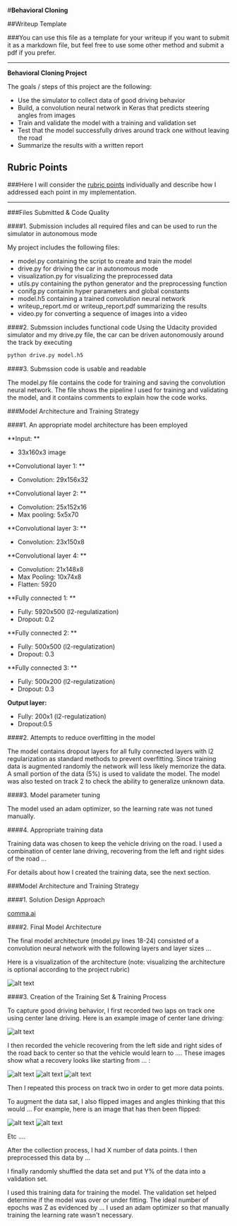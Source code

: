 #**Behavioral Cloning** 

##Writeup Template

###You can use this file as a template for your writeup if you want to submit it as a markdown file, but feel free to use some other method and submit a pdf if you prefer.

---

**Behavioral Cloning Project**

The goals / steps of this project are the following:
* Use the simulator to collect data of good driving behavior
* Build, a convolution neural network in Keras that predicts steering angles from images
* Train and validate the model with a training and validation set
* Test that the model successfully drives around track one without leaving the road
* Summarize the results with a written report


[//]: # (Image References)

[image1]: ./examples/placeholder.png "Model Visualization"
[image2]: ./examples/placeholder.png "Grayscaling"
[image3]: ./examples/placeholder_small.png "Recovery Image"
[image4]: ./examples/placeholder_small.png "Recovery Image"
[image5]: ./examples/placeholder_small.png "Recovery Image"
[image6]: ./examples/placeholder_small.png "Normal Image"
[image7]: ./examples/placeholder_small.png "Flipped Image"

## Rubric Points
###Here I will consider the [rubric points](https://review.udacity.com/#!/rubrics/432/view) individually and describe how I addressed each point in my implementation.  

---
###Files Submitted & Code Quality

####1. Submission includes all required files and can be used to run the simulator in autonomous mode

My project includes the following files:
* model.py containing the script to create and train the model
* drive.py for driving the car in autonomous mode
* visualization.py for visualizing the preprocessed data
* utils.py containing the python generator and the preprocessing function
* conifg.py containin hyper parameters and global constants
* model.h5 containing a trained convolution neural network
* writeup_report.md or writeup_report.pdf summarizing the results
* video.py for converting a sequence of images into a video

####2. Submssion includes functional code
Using the Udacity provided simulator and my drive.py file, the car can be driven autonomously around the track by executing 
```sh
python drive.py model.h5
```

####3. Submssion code is usable and readable

The model.py file contains the code for training and saving the convolution neural network. The file shows the pipeline I used for training and validating the model, and it contains comments to explain how the code works.

###Model Architecture and Training Strategy

####1. An appropriate model architecture has been employed

**Input: **  
- 33x160x3 image

**Convolutional layer 1: **  
- Convolution: 29x156x32

**Convolutional layer 2: **  
- Convolution: 25x152x16
- Max pooling: 5x5x70

**Convolutional layer 3: **
- Convolution: 23x150x8

**Convolutional layer 4: **    
- Convolution: 21x148x8
- Max Pooling: 10x74x8
- Flatten: 5920

**Fully connected 1: **
- Fully: 5920x500 (l2-regulatization)
- Dropout: 0.2

**Fully connected 2: **
- Fully: 500x500 (l2-regulatization)
- Dropout: 0.3

**Fully connected 3: **
- Fully: 500x200 (l2-regulatization)
- Dropout: 0.3

**Output layer:**  
- Fully: 200x1 (l2-regulatization)
- Dropout:0.5


####2. Attempts to reduce overfitting in the model

The model contains dropout layers for all fully connected layers with l2 regularization as standard methods to prevent overfitting. 
Since training data is augmented randomly the network will less likely memorize the data. 
A small portion of the data (5%) is used to validate the model. The model was also tested on track 2 to check the ability to generalize unknown data.

####3. Model parameter tuning

The model used an adam optimizer, so the learning rate was not tuned manually.

####4. Appropriate training data

Training data was chosen to keep the vehicle driving on the road. I used a combination of center lane driving, recovering from the left and right sides of the road ... 

For details about how I created the training data, see the next section. 

###Model Architecture and Training Strategy

####1. Solution Design Approach

[comma.ai](https://github.com/commaai/research/blob/master/train_steering_model.py())

####2. Final Model Architecture

The final model architecture (model.py lines 18-24) consisted of a convolution neural network with the following layers and layer sizes ...

Here is a visualization of the architecture (note: visualizing the architecture is optional according to the project rubric)

![alt text][image1]

####3. Creation of the Training Set & Training Process

To capture good driving behavior, I first recorded two laps on track one using center lane driving. Here is an example image of center lane driving:

![alt text][image2]

I then recorded the vehicle recovering from the left side and right sides of the road back to center so that the vehicle would learn to .... These images show what a recovery looks like starting from ... :

![alt text][image3]
![alt text][image4]
![alt text][image5]

Then I repeated this process on track two in order to get more data points.

To augment the data sat, I also flipped images and angles thinking that this would ... For example, here is an image that has then been flipped:

![alt text][image6]
![alt text][image7]

Etc ....

After the collection process, I had X number of data points. I then preprocessed this data by ...


I finally randomly shuffled the data set and put Y% of the data into a validation set. 

I used this training data for training the model. The validation set helped determine if the model was over or under fitting. The ideal number of epochs was Z as evidenced by ... I used an adam optimizer so that manually training the learning rate wasn't necessary.
